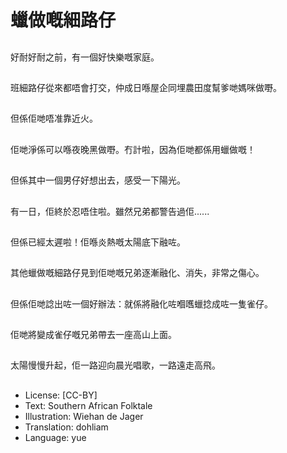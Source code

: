 # 蠟做嘅細路仔

##
好耐好耐之前，有一個好快樂嘅家庭。

##
班細路仔從來都唔會打交，仲成日喺屋企同埋農田度幫爹哋媽咪做嘢。

##
但係佢哋唔准靠近火。

##
佢哋淨係可以喺夜晚黑做嘢。冇計啦，因為佢哋都係用蠟做嘅！

##
但係其中一個男仔好想出去，感受一下陽光。

##
有一日，佢終於忍唔住啦。雖然兄弟都警告過佢......

##
但係已經太遲啦！佢喺炎熱嘅太陽底下融咗。

##
其他蠟做嘅細路仔見到佢哋嘅兄弟逐漸融化、消失，非常之傷心。

##
但係佢哋諗出咗一個好辦法：就係將融化咗嗰嚿蠟捻成咗一隻雀仔。

##
佢哋將變成雀仔嘅兄弟帶去一座高山上面。

##
太陽慢慢升起，佢一路迎向晨光唱歌，一路遠走高飛。

##
* License: [CC-BY]
* Text: Southern African Folktale
* Illustration: Wiehan de Jager
* Translation: dohliam
* Language: yue

